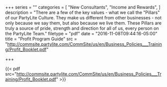 +++
series = ""
categories = [
  "New Consultants",
  "Income and Rewards",
]
description = "There are a few of the key values - what we call the \"Pillars\" of our PartyLite Culture. They make us different from other businesses - not only because we say them, but also because we live them. These Pillars are truly a source of pride, strength and direction for all of us, every person on the PartyLite Team."
filetype = "pdf"
date = "2016-11-08T09:44:16-05:00"
title = "Profit Program Guide"
src = "http://commsite.partylite.com/CommSite/us/en/Business_Policies___Training/Profit_Booklet.pdf"

+++

{{< pdf src="http://commsite.partylite.com/CommSite/us/en/Business_Policies___Training/Profit_Booklet.pdf" >}}
